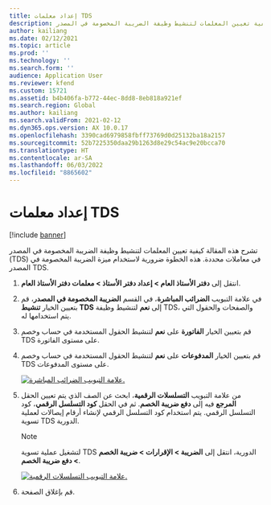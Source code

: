 ```yaml
---
title: إعداد معلمات TDS
description: تشرح هذه المقالة كيفية تعيين المعلمات لتنشيط وظيفة الضريبة المخصومة في المصدر (TDS) في معاملات محددة. هذه الخطوة ضرورية لاستخدام ميزة الضريبة المخصومة في المصدر TDS.
author: kailiang
ms.date: 02/12/2021
ms.topic: article
ms.prod: ''
ms.technology: ''
ms.search.form: ''
audience: Application User
ms.reviewer: kfend
ms.custom: 15721
ms.assetid: b4b406fa-b772-44ec-8dd8-8eb818a921ef
ms.search.region: Global
ms.author: kailiang
ms.search.validFrom: 2021-02-12
ms.dyn365.ops.version: AX 10.0.17
ms.openlocfilehash: 3390cad6979858fbff73769d0d25132ba18a2157
ms.sourcegitcommit: 52b7225350daa29b1263d8e29c54ac9e20bcca70
ms.translationtype: HT
ms.contentlocale: ar-SA
ms.lasthandoff: 06/03/2022
ms.locfileid: "8865602"
---
```

# <a name="set-the-tds-parameters"></a>إعداد معلمات TDS

[!include [banner](../includes/banner.md)]

تشرح هذه المقالة كيفية تعيين المعلمات لتنشيط وظيفة الضريبة المخصومة في المصدر (TDS) في معاملات محددة. هذه الخطوة ضرورية لاستخدام ميزة الضريبة المخصومة في المصدر TDS.

1. انتقل إلى **دفتر الأستاذ العام \> إعداد دفتر الأستاذ‬ \> معلمات دفتر الأستاذ العام**.
2. في علامة التبويب **الضرائب المباشرة**، في القسم **الضريبة المخصومة في المصدر**، قم بتعيين الخيار **تنشيط TDS** إلى **نعم** لتنشيط وظيفة TDS، والصفحات والحقول التي يتم استخدامها له.
3. قم بتعيين الخيار **الفاتورة** على **نعم** لتنشيط الحقول المستخدمة في حساب وخصم TDS على مستوى الفاتورة.
4. قم بتعيين الخيار **المدفوعات** على **نعم** لتنشيط الحقول المستخدمة في حساب وخصم TDS على مستوى المدفوعات.

    [![علامة التبويب الضرائب المباشرة.](./media/apac-ind-TDS-1.png)](./media/apac-ind-TDS-1.png)

5. من علامة التبويب **التسلسلات الرقمية**، ابحث عن الصف الذي يتم تعيين الحقل **المرجع** فيه إلى **دفع ضريبة الخصم**. ثم في الحقل **كود التسلسل الرقمي**، كود التسلسل الرقمي. يتم استخدام كود التسلسل الرقمي لإنشاء أرقام إيصالات لعملية تسوية TDS الدورية.

    > [!NOTE]
    > لتشغيل عملية تسوية TDS الدورية، انتقل إلى **الضريبة \> الإقرارات \> ضريبة الخصم \> دفع ضريبة الخصم**.

    [![علامة التبويب التسلسلات الرقمية.](./media/apac-ind-TDS-2.png)](./media/apac-ind-TDS-2.png)

6. قم بإغلاق الصفحة.
